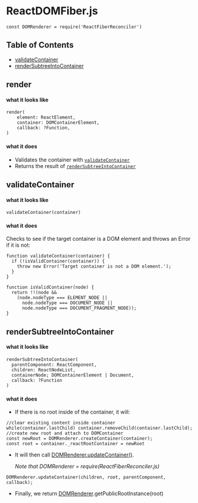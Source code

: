 # ReactDOMFiber.js
`const DOMRenderer = require('ReactFiberReconciler')`

## Table of Contents
- [validateContainer](#validateContainer)
- [renderSubtreeIntoContainer](#renderSubtreeIntoContainer)

<a name="render"></a>
## render
#### what it looks like
```
render(
    element: ReactElement,
    container: DOMContainerElement,
    callback: ?Function,
)
```
#### what it does
- Validates the container with [`validateContainer`](#validateContainer)
- Returns the result of [`renderSubtreeIntoContainer`](#renderSubtreeIntoContainer)

<a name="validateContainer"></a>
## validateContainer
#### what it looks like
```
validateContainer(container)
```
#### what it does
Checks to see if the target container is a DOM element and throws an Error if it is not:
```
function validateContainer(container) {
  if (!isValidContainer(container)) {
    throw new Error('Target container is not a DOM element.');
  }
}

function isValidContainer(node) {
  return !!(node &&
    (node.nodeType === ELEMENT_NODE ||
      node.nodeType === DOCUMENT_NODE ||
      node.nodeType === DOCUMENT_FRAGMENT_NODE));
}
```

<a name="renderSubtreeIntoContainer"></a>
## renderSubtreeIntoContainer
#### what it looks like
```
renderSubtreeIntoContainer(
  parentComponent: ReactComponent,
  children: ReactNodeList,
  containerNode; DOMContainerElement | Document,
  callback: ?Function
)
```
#### what it does
- If there is no root inside of the container, it will:
```
//clear existing content inside container
while(container.lastChild) container.removeChild(container.lastChild);
//create new root and attach to DOMContainer
const newRoot = DOMRenderer.createContainer(container);
const root = container._reactRootContainer = newRoot
```
- It will then call [DOMRenderer.updateContainer()](ReactFiberReconciler.js.MD#updateContainer).

  *Note that DOMRenderer = require(ReactFiberReconciler.js)*
```
DOMRenderer.updateContainer(children, root, parentComponent, callback);
```
- Finally, we return [DOMRenderer](ReactFiberReconciler.js.MD).getPublicRootInstance(root)
